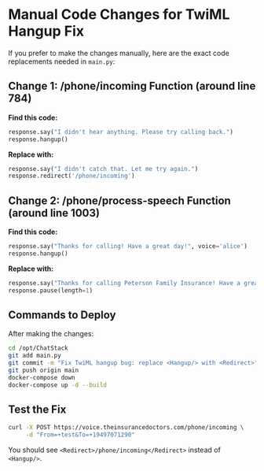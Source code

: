 # Manual Code Changes for TwiML Hangup Fix

If you prefer to make the changes manually, here are the exact code replacements needed in `main.py`:

## Change 1: /phone/incoming Function (around line 784)

**Find this code:**
```python
response.say("I didn't hear anything. Please try calling back.")
response.hangup()
```

**Replace with:**
```python
response.say("I didn't catch that. Let me try again.")
response.redirect('/phone/incoming')
```

## Change 2: /phone/process-speech Function (around line 1003)

**Find this code:**
```python
response.say("Thanks for calling! Have a great day!", voice='alice')
response.hangup()
```

**Replace with:**
```python
response.say("Thanks for calling Peterson Family Insurance! Have a great day!")
response.pause(length=1)
```

## Commands to Deploy

After making the changes:

```bash
cd /opt/ChatStack
git add main.py
git commit -m "Fix TwiML hangup bug: replace <Hangup/> with <Redirect>"
git push origin main
docker-compose down
docker-compose up -d --build
```

## Test the Fix

```bash
curl -X POST https://voice.theinsurancedoctors.com/phone/incoming \
     -d "From=+test&To=+19497071290"
```

You should see `<Redirect>/phone/incoming</Redirect>` instead of `<Hangup/>`.